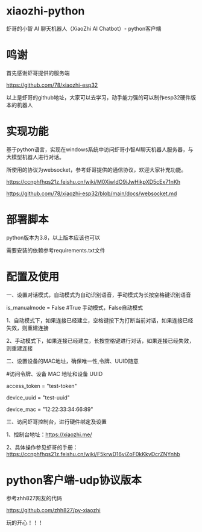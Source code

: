 # xiaozhi-python
虾哥的小智 AI 聊天机器人（XiaoZhi AI Chatbot）- python客户端

# 鸣谢
首先感谢虾哥提供的服务端

https://github.com/78/xiaozhi-esp32

以上是虾哥的github地址，大家可以去学习，动手能力强的可以制作esp32硬件版本的机器人

# 实现功能
基于python语言，实现在windows系统中访问虾哥小智AI聊天机器人服务器，与大模型机器人进行对话。

所使用的协议为websocket，参考虾哥提供的通信协议，欢迎大家补充功能。

https://ccnphfhqs21z.feishu.cn/wiki/M0XiwldO9iJwHikpXD5cEx71nKh

https://github.com/78/xiaozhi-esp32/blob/main/docs/websocket.md

# 部署脚本
python版本为3.8，以上版本应该也可以

需要安装的依赖参考requirements.txt文件

# 配置及使用

一、设置对话模式，自动模式为自动识别语音，手动模式为长按空格键识别语音

is_manualmode = False  #True 手动模式，False自动模式

1、自动模式下，如果连接已经建立，空格键按下为打断当前对话，如果连接已经失效，则重建连接

2、手动模式下，如果连接已经建立，长按空格键进行对话，如果连接已经失效，则重建连接

二、设置设备的MAC地址，确保唯一性,令牌、UUID随意

#访问令牌、设备 MAC 地址和设备 UUID

access_token = "test-token"

device_uuid = "test-uuid"

device_mac = "12:22:33:34:66:89"

三、访问虾哥控制台，进行硬件绑定及设置

1、控制台地址：https://xiaozhi.me/

2、具体操作参见虾哥的手册：https://ccnphfhqs21z.feishu.cn/wiki/F5krwD16viZoF0kKkvDcrZNYnhb

# python客户端-udp协议版本

参考zhh827网友的代码

https://github.com/zhh827/py-xiaozhi

玩的开心！！！




